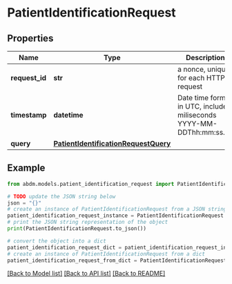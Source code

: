 # PatientIdentificationRequest


## Properties

Name | Type | Description | Notes
------------ | ------------- | ------------- | -------------
**request_id** | **str** | a nonce, unique for each HTTP request | 
**timestamp** | **datetime** | Date time format in UTC, includes miliseconds YYYY-MM-DDThh:mm:ss.vZ | 
**query** | [**PatientIdentificationRequestQuery**](PatientIdentificationRequestQuery.md) |  | 

## Example

```python
from abdm.models.patient_identification_request import PatientIdentificationRequest

# TODO update the JSON string below
json = "{}"
# create an instance of PatientIdentificationRequest from a JSON string
patient_identification_request_instance = PatientIdentificationRequest.from_json(json)
# print the JSON string representation of the object
print(PatientIdentificationRequest.to_json())

# convert the object into a dict
patient_identification_request_dict = patient_identification_request_instance.to_dict()
# create an instance of PatientIdentificationRequest from a dict
patient_identification_request_from_dict = PatientIdentificationRequest.from_dict(patient_identification_request_dict)
```
[[Back to Model list]](../README.md#documentation-for-models) [[Back to API list]](../README.md#documentation-for-api-endpoints) [[Back to README]](../README.md)


